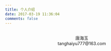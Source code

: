 ```yaml
---
title: 个人介绍
date: 2017-03-19 11:36:04
comments: false
---
```


<br/>
<center>唐海玉</center>
<center>tanghaiyu777@163.com</center>
